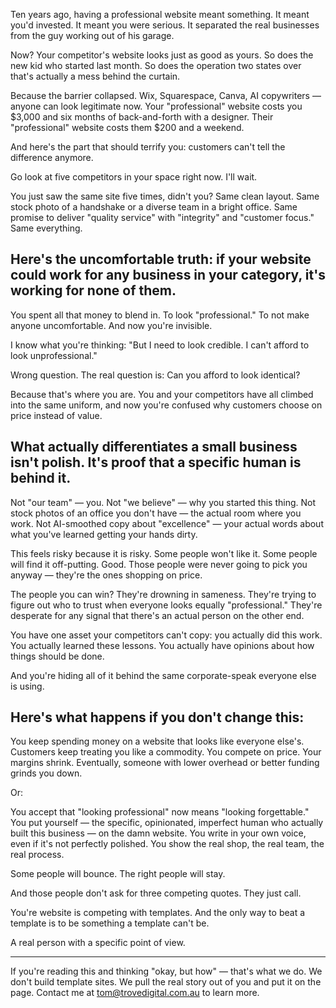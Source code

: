 Ten years ago, having a professional website meant something. It meant you'd invested. It meant you were serious. It separated the real businesses from the guy working out of his garage.

Now? Your competitor's website looks just as good as yours. So does the new kid who started last month. So does the operation two states over that's actually a mess behind the curtain.

Because the barrier collapsed. Wix, Squarespace, Canva, AI copywriters — anyone can look legitimate now. Your "professional" website costs you $3,000 and six months of back-and-forth with a designer. Their "professional" website costs them $200 and a weekend.

And here's the part that should terrify you: customers can't tell the difference anymore.

Go look at five competitors in your space right now. I'll wait.

You just saw the same site five times, didn't you? Same clean layout. Same stock photo of a handshake or a diverse team in a bright office. Same promise to deliver "quality service" with "integrity" and "customer focus." Same everything.

## Here's the uncomfortable truth: if your website could work for any business in your category, it's working for none of them.

You spent all that money to blend in. To look "professional." To not make anyone uncomfortable. And now you're invisible.

I know what you're thinking: "But I need to look credible. I can't afford to look unprofessional."

Wrong question. The real question is: Can you afford to look identical?

Because that's where you are. You and your competitors have all climbed into the same uniform, and now you're confused why customers choose on price instead of value.

## What actually differentiates a small business isn't polish. It's proof that a specific human is behind it.

Not "our team" — you. Not "we believe" — why you started this thing. Not stock photos of an office you don't have — the actual room where you work. Not AI-smoothed copy about "excellence" — your actual words about what you've learned getting your hands dirty.

This feels risky because it is risky. Some people won't like it. Some people will find it off-putting. Good. Those people were never going to pick you anyway — they're the ones shopping on price.

The people you can win? They're drowning in sameness. They're trying to figure out who to trust when everyone looks equally "professional." They're desperate for any signal that there's an actual person on the other end.

You have one asset your competitors can't copy: you actually did this work. You actually learned these lessons. You actually have opinions about how things should be done.

And you're hiding all of it behind the same corporate-speak everyone else is using.

## Here's what happens if you don't change this:

You keep spending money on a website that looks like everyone else's. Customers keep treating you like a commodity. You compete on price. Your margins shrink. Eventually, someone with lower overhead or better funding grinds you down.

Or:

You accept that "looking professional" now means "looking forgettable." You put yourself — the specific, opinionated, imperfect human who actually built this business — on the damn website. You write in your own voice, even if it's not perfectly polished. You show the real shop, the real team, the real process.

Some people will bounce. The right people will stay.

And those people don't ask for three competing quotes. They just call.

You're website is competing with templates. And the only way to beat a template is to be something a template can't be.

A real person with a specific point of view.

---

If you're reading this and thinking "okay, but how" — that's what we do. We don't build template sites. We pull the real story out of you and put it on the page. Contact me at tom@trovedigital.com.au to learn more.
